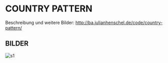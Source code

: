 # COUNTRY PATTERN

Beschreibung und weitere Bilder:
http://ba.julianhenschel.de/code/country-pattern/

## BILDER

![s1](http://ba.julianhenschel.de/wp-content/uploads/2012/02/Pattern-1024x723.jpg)